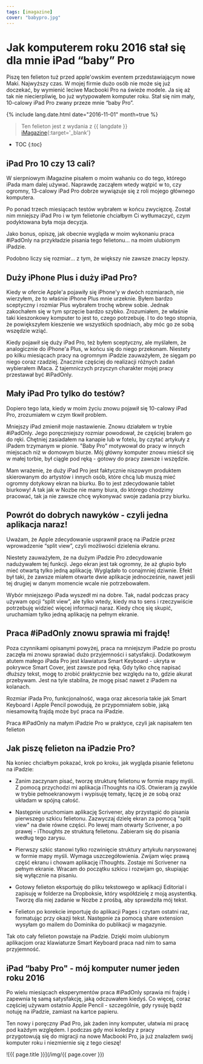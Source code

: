 ```yaml
---
tags: [imagazine]
cover: "babypro.jpg"
---
```


# Jak komputerem roku 2016 stał się dla mnie iPad “baby” Pro

Piszę ten felieton tuż przed apple'owskim eventem przedstawiającym nowe Maki. Najwyższy czas. W mojej firmie dużo osób nie może się już doczekać, by wymienić leciwe Macbooki Pro na świeże modele. Ja się aż tak nie niecierpliwię, bo już wytypowałem komputer roku. Stał się nim mały, 10-calowy iPad Pro zwany przeze mnie “baby Pro”.

<!--More-->

{% include lang.date.html date="2016-11-01" month=true %}

> Ten felieton jest z wydania z {{ langdate }} [iMagazine](https://imagazine.pl){:target='_blank'}

* TOC
{:toc}

## iPad Pro 10 czy 13 cali?

W sierpniowym iMagazine pisałem o moim wahaniu co do tego, którego iPada mam dalej używać. Naprawdę zacząłem wtedy wątpić w to, czy ogromny, 13-calowy iPad Pro dobrze wywiązuje się z roli mojego głównego komputera.

Po ponad trzech miesiącach testów wybrałem w końcu zwycięzcę. Został nim mniejszy iPad Pro i w tym felietonie chciałbym Ci wytłumaczyć, czym podyktowana była moja decyzja.

Jako bonus, opiszę, jak obecnie wygląda w moim wykonaniu praca #iPadOnly na przykładzie pisania tego felietonu... na moim ulubionym iPadzie.

Podobno liczy się rozmiar... z tym, że większy nie zawsze znaczy lepszy.

## Duży iPhone Plus i duży iPad Pro?

Kiedy w ofercie Apple'a pojawiły się iPhone'y w dwóch rozmiarach, nie wierzyłem, że to właśnie iPhone Plus mnie urzeknie. Byłem bardzo sceptyczny i rozmiar Plus wybrałem trochę wbrew sobie. Jednak zakochałem się w tym sprzęcie bardzo szybko. Zrozumiałem, że właśnie taki kieszonkowy komputer to jest to, czego potrzebuję. I to do tego stopnia, że powiększyłem kieszenie we wszystkich spodniach, aby móc go ze sobą wszędzie wziąć.

Kiedy pojawił się duży iPad Pro, też byłem sceptyczny, ale myślałem, że analogicznie do iPhone'a Plus, w końcu się do niego przekonam. Niestety po kilku miesiącach pracy na ogromnym iPadzie zauważyłem, że sięgam po niego coraz rzadziej. Znacznie częściej do realizacji różnych zadań wybierałem iMaca. Z tajemniczych przyczyn charakter mojej pracy przestawał być #iPadOnly.

## Mały iPad Pro tylko do testów?

Dopiero tego lata, kiedy w moim życiu znowu pojawił się 10-calowy iPad Pro, zrozumiałem w czym tkwił problem.

Mniejszy iPad zmienił moje nastawienie. Znowu działałem w trybie #iPadOnly. Jego poręczniejszy rozmiar powodował, że częściej brałem go do ręki. Chętniej zasiadałem na kanapie lub w fotelu, by czytać artykuły z iPadem trzymanym w pionie. "Baby Pro" motywował do pracy w innych miejscach niż w domowym biurze. Mój główny komputer znowu mieścił się w małej torbie, był ciągle pod ręką - gotowy do pracy zawsze i wszędzie.

Mam wrażenie, że duży iPad Pro jest faktycznie niszowym produktem skierowanym do artystów i innych osób, które chcą lub muszą mieć ogromny dotykowy ekran na biurku. Bo to jest zdecydowanie tablet biurkowy! A tak jak w Nozbe nie mamy biura, do którego chodzimy pracować, tak ja nie zawsze chcę wykonywać swoje zadania przy biurku.

## Powrót do dobrych nawyków - czyli jedna aplikacja naraz!

Uważam, że Apple zdecydowanie usprawnił pracę na iPadzie przez wprowadzenie “split view”, czyli możliwości dzielenia ekranu.

Niestety zauważyłem, że na dużym iPadzie Pro zdecydowanie nadużywałem tej funkcji. Jego ekran jest tak ogromny, że aż głupio było mieć otwartą tylko jedną aplikację. Wyglądało to conajmniej dziwnie. Efekt był taki, że zawsze miałem otwarte dwie aplikacje jednocześnie, nawet jeśli tej drugiej w danym momencie wcale nie potrzebowałem.

Wybór mniejszego iPada wyszedł mi na dobre. Tak, nadal podczas pracy używam opcji “split view”, ale tylko wtedy, kiedy ma to sens i rzeczywiście potrzebuję widzieć więcej informacji naraz. Kiedy chcę się skupić, uruchamiam tylko jedną aplikację na pełnym ekranie.

## Praca #iPadOnly znowu sprawia mi frajdę!

Poza czynnikami opisanymi powyżej, praca na mniejszym iPadzie po prostu zaczęła mi znowu sprawiać dużo przyjemności i satysfakcji. Dodatkowym atutem małego iPada Pro jest klawiatura Smart Keyboard - ukryta w pokrywce Smart Cover, jest zawsze pod ręką. Gdy tylko chcę napisać dłuższy tekst, mogę to zrobić praktycznie bez względu na to, gdzie akurat przebywam. Jest na tyle stabilna, że mogę pisać nawet z iPadem na kolanach.

Rozmiar iPada Pro, funkcjonalność, waga oraz akcesoria takie jak Smart Keyboard i Apple Pencil powodują, że przypomniałem sobie, jaką niesamowitą frajdą może być praca na iPadzie.

Praca #iPadOnly na małym iPadzie Pro w praktyce, czyli jak napisałem ten felieton

## Jak piszę felieton na iPadzie Pro?

Na koniec chciałbym pokazać, krok po kroku, jak wygląda pisanie felietonu na iPadzie:

- Zanim zaczynam pisać, tworzę strukturę felietonu w formie mapy myśli. Z pomocą przychodzi mi aplikacja iThoughts na iOS. Otwieram ją zwykle w trybie pełnoekranowym i wypisuję tematy, łączę je ze sobą oraz układam w spójną całość.

- Następnie uruchomiam aplikację Scrivener, aby przystąpić do pisania pierwszego szkicu felietonu. Zazwyczaj dzielę ekran za pomocą "split view" na dwie równe części. Po lewej mam otwarty Scrivener, a po prawej - iThoughts ze strukturą felietonu. Zabieram się do pisania według tego zarysu.

- Pierwszy szkic stanowi tylko rozwinięcie struktury artykułu narysowanej w formie mapy myśli. Wymaga uszczegółowienia. Zwijam więc prawą część ekranu i chowam aplikację iThoughts. Zostaje mi Scrivener na pełnym ekranie. Wracam do początku szkicu i rozwijam go, skupiając się wyłącznie na pisaniu.

- Gotowy felieton eksportuję do pliku tekstowego w aplikacji Editorial i zapisuję w folderze na Dropboksie, który współdzielę z moją asystentką. Tworzę dla niej zadanie w Nozbe z prośbą, aby sprawdziła mój tekst.

- Felieton po korekcie importuję do aplikacji Pages i czytam ostatni raz, formatując przy okazji tekst. Następnie za pomocą share extension wysyłam go mailem do Dominika do publikacji w magazynie.

Tak oto cały felieton powstaje na iPadzie. Dzięki moim ulubionym aplikacjom oraz klawiaturze Smart Keyboard praca nad nim to sama przyjemność.

## iPad “baby Pro" - mój komputer numer jeden roku 2016

Po wielu miesiącach eksperymentów praca #iPadOnly sprawia mi frajdę i zapewnia tę samą satysfakcję, jaką odczuwałem kiedyś. Co więcej, coraz częściej używam ostatnio Apple Pencil - szczególnie, gdy rysuję bądź notuję na iPadzie, zamiast na kartce papieru.

Ten nowy i poręczny iPad Pro, jak żaden inny komputer, ułatwia mi pracę pod każdym względem. I podczas gdy moi koledzy z pracy przygotowują się do migracji na nowe Macbooki Pro, ja już znalazłem swój komputer roku i niezmiernie się z tego cieszę!

![{{ page.title }}](/img/{{ page.cover }})

[n]: https://michael.gratis/nozbe_pl
[np]: https://michael.gratis/nozbepersonal_pl